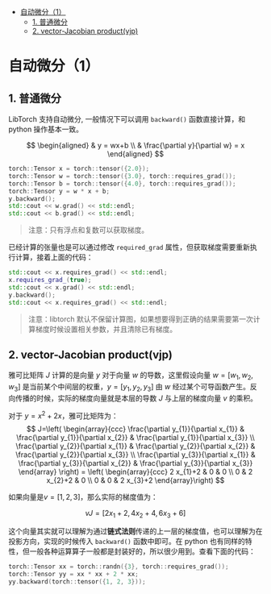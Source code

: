 - [自动微分（1）](#自动微分1)
  - [1. 普通微分](#1-普通微分)
  - [2. vector-Jacobian product(vjp)](#2-vector-jacobian-productvjp)


# 自动微分（1）


## 1. 普通微分

LibTorch 支持自动微分,  一般情况下可以调用 `backward()` 函数直接计算，和 python 操作基本一致。

$$
\begin{aligned}
& y = wx+b \\
& \frac{\partial y}{\partial w} = x
\end{aligned}
$$

```cpp
torch::Tensor x = torch::tensor({2.0});
torch::Tensor w = torch::tensor({3.0}, torch::requires_grad());
torch::Tensor b = torch::tensor({4.0}, torch::requires_grad());
torch::Tensor y = w * x + b;
y.backward();
std::cout << w.grad() << std::endl;
std::cout << b.grad() << std::endl;
```

> 注意：只有浮点和复数可以获取梯度。

已经计算的张量也是可以通过修改 `required_grad` 属性，但获取梯度需要重新执行计算，接着上面的代码：

```cpp
std::cout << x.requires_grad() << std::endl;
x.requires_grad_(true);
std::cout << x.grad() << std::endl;
y.backward();
std::cout << x.requires_grad() << std::endl;
```

> 注意：libtorch 默认不保留计算图，如果想要得到正确的结果需要第一次计算梯度时候设置相关参数，并且清除已有梯度。


## 2. vector-Jacobian product(vjp)

雅可比矩阵 $J$ 计算的是向量 $y$ 对于向量 $w$ 的导数，这里假设向量 $w=[w_1, w_2, w_3]$ 是当前某个中间层的权重，$y=[y_1, y_2, y_3]$ 由 $w$ 经过某个可导函数产生。反向传播的时候，实际的梯度向量就是本层的导数 $J$ 与上层的梯度向量 $v$ 的乘积。

对于 $y = x^2+2x$，雅可比矩阵为：
$$
J=\left(
\begin{array}{ccc}
\frac{\partial y_{1}}{\partial x_{1}} & \frac{\partial y_{1}}{\partial x_{2}} & \frac{\partial y_{1}}{\partial x_{3}} \\
\frac{\partial y_{2}}{\partial x_{1}} & \frac{\partial y_{2}}{\partial x_{2}} & \frac{\partial y_{2}}{\partial x_{3}} \\
\frac{\partial y_{3}}{\partial x_{1}} & \frac{\partial y_{3}}{\partial x_{2}} & \frac{\partial y_{3}}{\partial x_{3}}
\end{array}
\right) =
\left(
\begin{array}{ccc}
2 x_{1}+2 & 0 & 0 \\
0 & 2 x_{2}+2 & 0 \\
0 & 0 & 2 x_{3}+2
\end{array}\right)
$$

如果向量是$v=[1, 2, 3]$，那么实际的梯度值为：

$$
vJ=[2 x_{1}+2, 4 x_{2}+4, 6 x_{3}+6]
$$

这个向量其实就可以理解为通过**链式法则**传递的上一层的梯度值，也可以理解为在投影方向，实现的时候传入 `backward()` 函数中即可。在 python 也有同样的特性，但一般各种运算算子一般都是封装好的，所以很少用到。查看下面的代码：

```cpp
torch::Tensor xx = torch::randn({3}, torch::requires_grad());
torch::Tensor yy = xx * xx + 2 * xx;
yy.backward(torch::tensor({1, 2, 3}));
```
